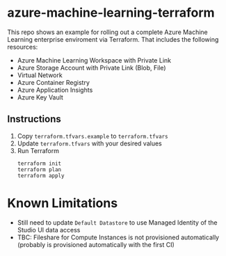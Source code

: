 # azure-machine-learning-terraform

This repo shows an example for rolling out a complete Azure Machine Learning enterprise enviroment via Terraform. That includes the following resources:

* Azure Machine Learning Workspace with Private Link
* Azure Storage Account with Private Link (Blob, File)
* Virtual Network
* Azure Container Registry
* Azure Application Insights
* Azure Key Vault

## Instructions

1. Copy `terraform.tfvars.example` to `terraform.tfvars`
1. Update `terraform.tfvars` with your desired values
2. Run Terraform
    ```
    terraform init
    terraform plan
    terraform apply
    ```

# Known Limitations

* Still need to update `Default Datastore` to use Managed Identity of the Studio UI data access
* TBC: Fileshare for Compute Instances is not provisioned automatically (probably is provisioned automatically with the first CI)